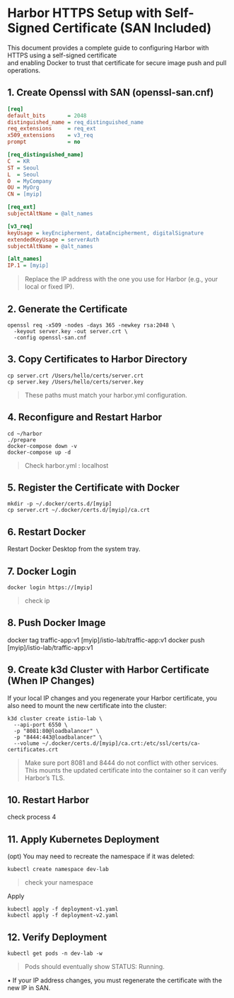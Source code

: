 # Harbor HTTPS Setup with Self-Signed Certificate (SAN Included)
This document provides a complete guide to configuring Harbor with HTTPS using a self-signed certificate  
and enabling Docker to trust that certificate for secure image push and pull operations.

## 1. Create Openssl with SAN (openssl-san.cnf)
```ini
[req]
default_bits       = 2048
distinguished_name = req_distinguished_name
req_extensions     = req_ext
x509_extensions    = v3_req
prompt             = no

[req_distinguished_name]
C  = KR
ST = Seoul
L  = Seoul
O  = MyCompany
OU = MyOrg
CN = [myip]

[req_ext]
subjectAltName = @alt_names

[v3_req]
keyUsage = keyEncipherment, dataEncipherment, digitalSignature
extendedKeyUsage = serverAuth
subjectAltName = @alt_names

[alt_names]
IP.1 = [myip]
```

> Replace the IP address with the one you use for Harbor (e.g., your local or fixed IP).

## 2. Generate the Certificate
```
openssl req -x509 -nodes -days 365 -newkey rsa:2048 \
  -keyout server.key -out server.crt \
  -config openssl-san.cnf
```

## 3. Copy Certificates to Harbor Directory
```
cp server.crt /Users/hello/certs/server.crt
cp server.key /Users/hello/certs/server.key
```
> These paths must match your harbor.yml configuration.

## 4. Reconfigure and Restart Harbor
```
cd ~/harbor
./prepare
docker-compose down -v
docker-compose up -d
```
> Check harbor.yml : localhost

## 5. Register the Certificate with Docker
```
mkdir -p ~/.docker/certs.d/[myip]
cp server.crt ~/.docker/certs.d/[myip]/ca.crt
```

## 6. Restart Docker
Restart Docker Desktop from the system tray.

## 7. Docker Login
```
docker login https://[myip]
```
> check ip

## 8. Push Docker Image
docker tag traffic-app:v1 [myip]/istio-lab/traffic-app:v1
docker push [myip]/istio-lab/traffic-app:v1

## 9. Create k3d Cluster with Harbor Certificate (When IP Changes)
If your local IP changes and you regenerate your Harbor certificate, you also need to mount the new certificate into the cluster:

```
k3d cluster create istio-lab \
  --api-port 6550 \
  -p "8081:80@loadbalancer" \
  -p "8444:443@loadbalancer" \
  --volume ~/.docker/certs.d/[myip]/ca.crt:/etc/ssl/certs/ca-certificates.crt
```
> Make sure port 8081 and 8444 do not conflict with other services.
This mounts the updated certificate into the container so it can verify Harbor’s TLS.

## 10. Restart Harbor
check process 4

## 11. Apply Kubernetes Deployment
(opt) You may need to recreate the namespace if it was deleted:
```
kubectl create namespace dev-lab
```
> check your namespace

Apply
```
kubectl apply -f deployment-v1.yaml
kubectl apply -f deployment-v2.yaml
```

## 12. Verify Deployment
```
kubectl get pods -n dev-lab -w
```
> Pods should eventually show STATUS: Running.

•	If your IP address changes, you must regenerate the certificate with the new IP in SAN.
